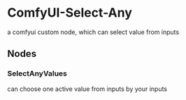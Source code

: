 # ComfyUI-Select-Any
a comfyui custom node, which can select value from inputs

## Nodes

### SelectAnyValues

can choose one active value from inputs by your inputs

